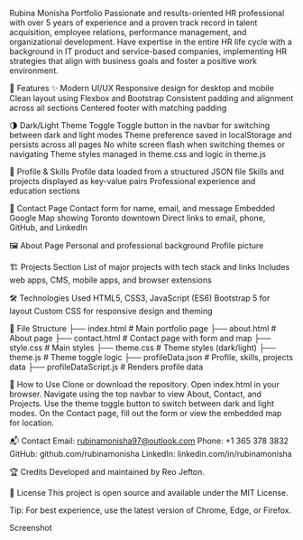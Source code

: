 Rubina Monisha Portfolio
Passionate and results-oriented HR professional with over 5 years of experience and a proven 
track record in talent acquisition, employee relations, performance management, and 
organizational development. Have expertise in the entire HR life cycle with a background in IT 
product and service-based companies, implementing HR strategies that align with business 
goals and foster a positive work environment. 

🚀 Features
✨ Modern UI/UX
Responsive design for desktop and mobile
Clean layout using Flexbox and Bootstrap
Consistent padding and alignment across all sections
Centered footer with matching padding

🌗 Dark/Light Theme Toggle
Toggle button in the navbar for switching between dark and light modes
Theme preference saved in localStorage and persists across all pages
No white screen flash when switching themes or navigating
Theme styles managed in theme.css and logic in theme.js

📄 Profile & Skills
Profile data loaded from a structured JSON file
Skills and projects displayed as key-value pairs
Professional experience and education sections

📍 Contact Page
Contact form for name, email, and message
Embedded Google Map showing Toronto downtown
Direct links to email, phone, GitHub, and LinkedIn

🖼️ About Page
Personal and professional background
Profile picture

🏗️ Projects Section
List of major projects with tech stack and links
Includes web apps, CMS, mobile apps, and browser extensions

🛠️ Technologies Used
HTML5, CSS3, JavaScript (ES6)
Bootstrap 5 for layout
Custom CSS for responsive design and theming

📁 File Structure
├── index.html           # Main portfolio page
├── about.html           # About page
├── contact.html         # Contact page with form and map
├── style.css            # Main styles
├── theme.css            # Theme styles (dark/light)
├── theme.js             # Theme toggle logic
├── profileData.json     # Profile, skills, projects data
├── profileDataScript.js # Renders profile data

📝 How to Use
Clone or download the repository.
Open index.html in your browser.
Navigate using the top navbar to view About, Contact, and Projects.
Use the theme toggle button to switch between dark and light modes.
On the Contact page, fill out the form or view the embedded map for location.

📬 Contact
Email: rubinamonisha97@outlook.com 
Phone: +1 365 378 3832 
GitHub: github.com/rubinamonisha
LinkedIn: linkedin.com/in/rubinamonisha 

🏆 Credits
Developed and maintained by Reo Jefton.

📜 License
This project is open source and available under the MIT License.

Tip: For best experience, use the latest version of Chrome, Edge, or Firefox.

Screenshot